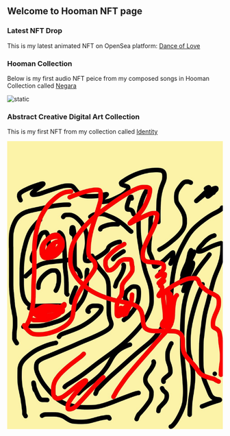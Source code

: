 ## Welcome to Hooman NFT page

### Latest NFT Drop

This is my latest animated NFT on OpenSea platform:
[Dance of Love](https://opensea.io/assets/matic/0x2953399124f0cbb46d2cbacd8a89cf0599974963/3656066525500525417872901239179745872468704855560215118739963797007935471618)

### Hooman Collection

Below is my first audio NFT peice from my composed songs in Hooman Collection called [Negara](https://opensea.io/assets/0x495f947276749ce646f68ac8c248420045cb7b5e/3656066525500525417872901239179745872468704855560215118739963798107447099393)

![static](/assets/FullSizeRender.jpg)

### Abstract Creative Digital Art Collection

This is my first NFT from my collection called [Identity](https://opensea.io/assets/0x495f947276749ce646f68ac8c248420045cb7b5e/3656066525500525417872901239179745872468704855560215118739963797007935471617)

![identity](/assets/first_nft.jpg)
